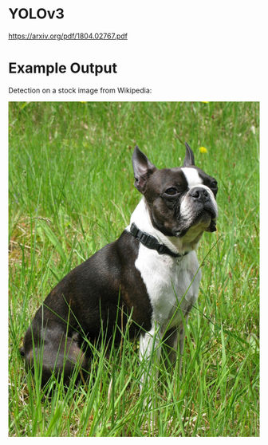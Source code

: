 # YOLOv3

https://arxiv.org/pdf/1804.02767.pdf

# Example Output

Detection on a stock image from Wikipedia:

<img src="https://github.com/benjaminrwilson/yolov3/blob/master/images/Boston_Terrier_male.jpg" width="608">  
